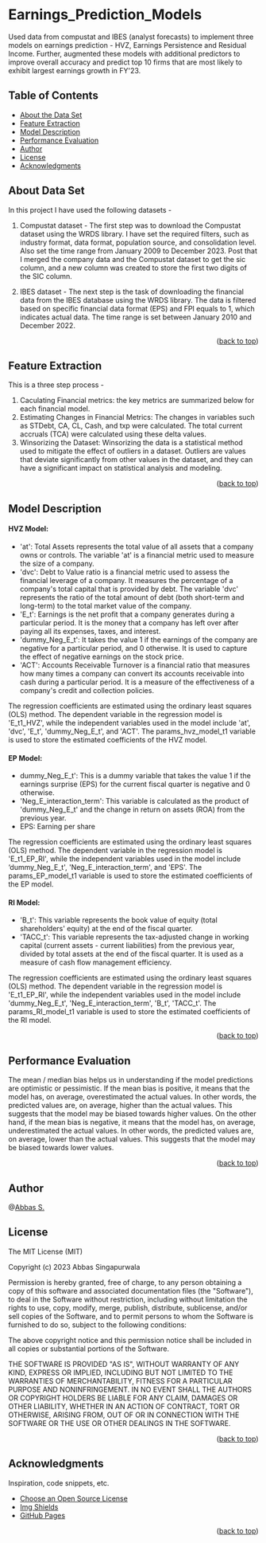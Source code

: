 <a name="readme-top"></a>
# Earnings_Prediction_Models
Used data from compustat and IBES (analyst forecasts) to implement three models on earnings prediction - HVZ, Earnings Persistence and Residual Income. Further, augmented these models with additional predictors to improve overall accuracy and predict top 10 firms that are most likely to exhibit largest earnings growth in FY'23.

## Table of Contents
- [About the Data Set](#about-data-set)
- [Feature Extraction](#feature-extraction)
- [Model Description](#model-description)
- [Performance Evaluation](#performance-evaluation)
- [Author](#author)
- [License](#license)
- [Acknowledgments](#acknowledgments)

## About Data Set
In this project I have used the following datasets - 
 1. Compustat dataset - The first step was to download the Compustat dataset using the WRDS library. I have set the required filters, such as industry format, data format, population source, and consolidation level. Also set the time range from January 2009 to December 2023. Post that I merged the company data and the Compustat dataset to get the sic column, and a new column was created to store the first two digits of the SIC column.

2. IBES dataset - The next step is the task of downloading the financial data from the IBES database using the WRDS library. The data is filtered based on specific financial data format (EPS) and FPI equals to 1, which indicates actual data. The time range is set between January 2010 and December 2022. 

<p align="right">(<a href="#readme-top">back to top</a>)</p>

## Feature Extraction
This is a three step process - 
1. Caculating Financial metrics: the key metrics are summarized below for each financial model.
2. Estimating Changes in Financial Metrics: The changes in variables such as STDebt, CA, CL, Cash, and txp were calculated. The total current accruals (TCA) were calculated using these delta values.
3. Winsorizing the Dataset: Winsorizing the data is a statistical method used to mitigate the effect of outliers in a dataset. Outliers are values
that deviate significantly from other values in the dataset, and they can have a significant impact on statistical analysis and modeling.

<p align="right">(<a href="#readme-top">back to top</a>)</p>

## Model Description
#### HVZ Model:
* 'at': Total Assets represents the total value of all assets that a company owns or controls. The variable 'at'
is a financial metric used to measure the size of a company.
* 'dvc': Debt to Value ratio is a financial metric used to assess the financial leverage of a company. It
measures the percentage of a company's total capital that is provided by debt. The variable 'dvc' represents
the ratio of the total amount of debt (both short-term and long-term) to the total market value of the company.
* 'E_t': Earnings is the net profit that a company generates during a particular period. It is the money that a
company has left over after paying all its expenses, taxes, and interest.
* 'dummy_Neg_E_t': It takes the value 1 if the earnings of the company are negative for a particular period,
and 0 otherwise. It is used to capture the effect of negative earnings on the stock price.
* 'ACT': Accounts Receivable Turnover is a financial ratio that measures how many times a company can
convert its accounts receivable into cash during a particular period. It is a measure of the effectiveness of
a company's credit and collection policies.

The regression coefficients are estimated using the ordinary least squares (OLS) method. The dependent variable
in the regression model is 'E_t1_HVZ', while the independent variables used in the model include 'at', 'dvc', 'E_t',
'dummy_Neg_E_t', and 'ACT'. The params_hvz_model_t1 variable is used to store the estimated coefficients of
the HVZ model.


#### EP Model:
* dummy_Neg_E_t': This is a dummy variable that takes the value 1 if the earnings surprise (EPS) for the
current fiscal quarter is negative and 0 otherwise.
* 'Neg_E_interaction_term': This variable is calculated as the product of 'dummy_Neg_E_t' and the change
in return on assets (ROA) from the previous year.
* EPS: Earning per share

The regression coefficients are estimated using the ordinary least squares (OLS) method. The dependent variable
in the regression model is 'E_t1_EP_RI', while the independent variables used in the model include
‘dummy_Neg_E_t', 'Neg_E_interaction_term', and 'EPS'. The params_EP_model_t1 variable is used to store the
estimated coefficients of the EP model.

#### RI Model:
* 'B_t': This variable represents the book value of equity (total shareholders' equity) at the end of the fiscal
quarter.
* 'TACC_t': This variable represents the tax-adjusted change in working capital (current assets - current
liabilities) from the previous year, divided by total assets at the end of the fiscal quarter. It is used as a
measure of cash flow management efficiency.

The regression coefficients are estimated using the ordinary least squares (OLS) method. The dependent variable
in the regression model is 'E_t1_EP_RI', while the independent variables used in the model include
'dummy_Neg_E_t', 'Neg_E_interaction_term', 'B_t', 'TACC_t'. The params_RI_model_t1 variable is used to store
the estimated coefficients of the RI model.


<p align="right">(<a href="#readme-top">back to top</a>)</p>

## Performance Evaluation

The mean / median bias helps us in understanding if the model predictions are optimistic or pessimistic. If the mean
bias is positive, it means that the model has, on average, overestimated the actual values. In other words, the
predicted values are, on average, higher than the actual values. This suggests that the model may be biased
towards higher values. On the other hand, if the mean bias is negative, it means that the model has, on average,
underestimated the actual values. In other words, the predicted values are, on average, lower than the actual values.
This suggests that the model may be biased towards lower values.

<p align="right">(<a href="#readme-top">back to top</a>)</p>

## Author
 @[Abbas S.](https://github.com/clkride)

## License
The MIT License (MIT)

Copyright (c) 2023 Abbas Singapurwala

Permission is hereby granted, free of charge, to any person obtaining
a copy of this software and associated documentation files (the
"Software"), to deal in the Software without restriction, including
without limitation the rights to use, copy, modify, merge, publish,
distribute, sublicense, and/or sell copies of the Software, and to
permit persons to whom the Software is furnished to do so, subject to
the following conditions:

The above copyright notice and this permission notice shall be
included in all copies or substantial portions of the Software.

THE SOFTWARE IS PROVIDED "AS IS", WITHOUT WARRANTY OF ANY KIND,
EXPRESS OR IMPLIED, INCLUDING BUT NOT LIMITED TO THE WARRANTIES OF
MERCHANTABILITY, FITNESS FOR A PARTICULAR PURPOSE AND
NONINFRINGEMENT. IN NO EVENT SHALL THE AUTHORS OR COPYRIGHT HOLDERS BE
LIABLE FOR ANY CLAIM, DAMAGES OR OTHER LIABILITY, WHETHER IN AN ACTION
OF CONTRACT, TORT OR OTHERWISE, ARISING FROM, OUT OF OR IN CONNECTION
WITH THE SOFTWARE OR THE USE OR OTHER DEALINGS IN THE SOFTWARE.

<p align="right">(<a href="#readme-top">back to top</a>)</p>

## Acknowledgments
Inspiration, code snippets, etc.
* [Choose an Open Source License](https://choosealicense.com)
* [Img Shields](https://shields.io)
* [GitHub Pages](https://pages.github.com)
<p align="right">(<a href="#readme-top">back to top</a>)</p>



